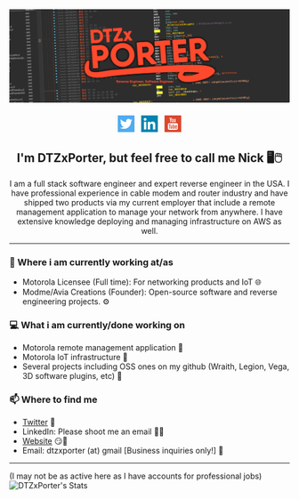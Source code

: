 ## [![DTZxPorter's Header](https://github.com/dtzxporter/dtzxporter/raw/main/images/header.png)](https://modme.co)

<p align='center'>
<a href="https://twitter.com/DTZxPorter"><img height="30" src="https://github.com/dtzxporter/dtzxporter/raw/main/images/twitter.svg"></a>&nbsp;&nbsp;
<a href="#"><img title="Please contact me via Email for my LinkedIn profile!" height="30" src="https://github.com/dtzxporter/dtzxporter/raw/main/images/linkedin.svg"></a>&nbsp;&nbsp;
<a href="http://youtube.com/c/DTZxPorter"><img height="30" src="https://github.com/dtzxporter/dtzxporter/raw/main/images/youtube.svg"></a>
</p>

<h2 align="center">I'm DTZxPorter, but feel free to call me Nick 🖥️🖱️</h2>
<p align="center">I am a full stack software engineer and expert reverse engineer in the USA.
I have professional experience in cable modem and router industry and have shipped two products via my current employer that include a remote management application to manage your network from anywhere. I have extensive knowledge deploying and managing infrastructure on AWS as well.</p>

---

### 💼 Where i am currently working at/as
- Motorola Licensee (Full time): For networking products and IoT 🌐
- Modme/Avia Creations (Founder): Open-source software and reverse engineering projects. ⚙️

### 💻 What i am currently/done working on
- Motorola remote management application  🚀
- Motorola IoT infrastructure 🚀
- Several projects including OSS ones on my github (Wraith, Legion, Vega, 3D software plugins, etc) 🚀

### 📫 Where to find me
- [Twitter](https://twitter.com/dtzxporter) 🐤
- LinkedIn: Please shoot me an email 👨💼
- [Website](https://modme.co) 😏🔗
- Email: dtzxporter (at) gmail [Business inquiries only!] 💌

---
(I may not be as active here as I have accounts for professional jobs)
![DTZxPorter's Stats](https://github-readme-stats.vercel.app/api?username=dtzxporter&show_icons=true&theme=radical)
